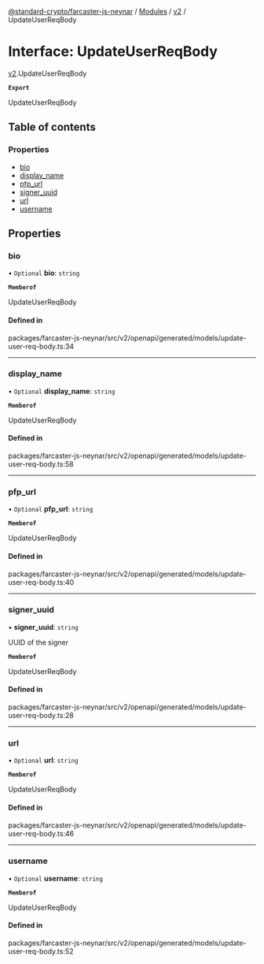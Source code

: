 [@standard-crypto/farcaster-js-neynar](../README.md) / [Modules](../modules.md) / [v2](../modules/v2.md) / UpdateUserReqBody

# Interface: UpdateUserReqBody

[v2](../modules/v2.md).UpdateUserReqBody

**`Export`**

UpdateUserReqBody

## Table of contents

### Properties

- [bio](v2.UpdateUserReqBody.md#bio)
- [display\_name](v2.UpdateUserReqBody.md#display_name)
- [pfp\_url](v2.UpdateUserReqBody.md#pfp_url)
- [signer\_uuid](v2.UpdateUserReqBody.md#signer_uuid)
- [url](v2.UpdateUserReqBody.md#url)
- [username](v2.UpdateUserReqBody.md#username)

## Properties

### bio

• `Optional` **bio**: `string`

**`Memberof`**

UpdateUserReqBody

#### Defined in

packages/farcaster-js-neynar/src/v2/openapi/generated/models/update-user-req-body.ts:34

___

### display\_name

• `Optional` **display\_name**: `string`

**`Memberof`**

UpdateUserReqBody

#### Defined in

packages/farcaster-js-neynar/src/v2/openapi/generated/models/update-user-req-body.ts:58

___

### pfp\_url

• `Optional` **pfp\_url**: `string`

**`Memberof`**

UpdateUserReqBody

#### Defined in

packages/farcaster-js-neynar/src/v2/openapi/generated/models/update-user-req-body.ts:40

___

### signer\_uuid

• **signer\_uuid**: `string`

UUID of the signer

**`Memberof`**

UpdateUserReqBody

#### Defined in

packages/farcaster-js-neynar/src/v2/openapi/generated/models/update-user-req-body.ts:28

___

### url

• `Optional` **url**: `string`

**`Memberof`**

UpdateUserReqBody

#### Defined in

packages/farcaster-js-neynar/src/v2/openapi/generated/models/update-user-req-body.ts:46

___

### username

• `Optional` **username**: `string`

**`Memberof`**

UpdateUserReqBody

#### Defined in

packages/farcaster-js-neynar/src/v2/openapi/generated/models/update-user-req-body.ts:52
